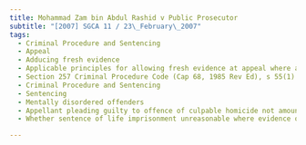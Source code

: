 ```yaml
---
title: Mohammad Zam bin Abdul Rashid v Public Prosecutor 
subtitle: "[2007] SGCA 11 / 23\_February\_2007"
tags:
  - Criminal Procedure and Sentencing
  - Appeal
  - Adducing fresh evidence
  - Applicable principles for allowing fresh evidence at appeal where appellant pleading guilty to offence and appeal relating to sentence only
  - Section 257 Criminal Procedure Code (Cap 68, 1985 Rev Ed), s 55(1) Supreme Court of Judicature Act (Cap 322, 1999 Rev Ed)
  - Criminal Procedure and Sentencing
  - Sentencing
  - Mentally disordered offenders
  - Appellant pleading guilty to offence of culpable homicide not amounting to murder
  - Whether sentence of life imprisonment unreasonable where evidence of familial support to address appellant\'s need for longterm medical treatment unconvincing

---
```


